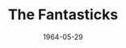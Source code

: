 ---
title: The Fantasticks
date: 1964-05-29
opening_date: 1964-05-29
closing_date: 1964-06-06
layout: productions
playbill:
Theatre: Theatre Jacksonville
Venue: Little Theatre
cast:
- The Narrator: Larry Dorminy
- The Girl: Mary Sidney
- The Boy: David Lang
- The Girl's Father: Paul Galloway
- The Boy's Father: William Scott Thornton
- The Old Actor: Ernest Goldsmith
- The Man Who Dies: Ed Poole
- The Mute: John Skye
crew:
- Director: George Ballis
- Technical Director: Chase Ambler
- Musical Director: Rosalind MacEnulty
- Stage Manager:
  - A. Ira Fink
  - Thelma Baker
- Lighting:
  - Chase Ambler
  - Peggy Miller
- Costumes: Ed Poole
- Properties:
  - Ed Poole
  - Gladys Dale
  - Ruth Glezen
  - Beverly Fink
  - Esther Barnes
- Make-up:
  - Sallie Gibbs
  - Bunni Thornhill
  - Ellen Black
  - Ed Heist, Jr.
- Set Consultant: Chase Ambler
- Set Crew:
  - Ernest Goldsmith
  - Tim McManus
  - Gladys Dale
  - Peggy Miller
  - Don McIntire
orchestra:
- Piano: Rosalind MacEnulty
- Drums: John Wolters
---